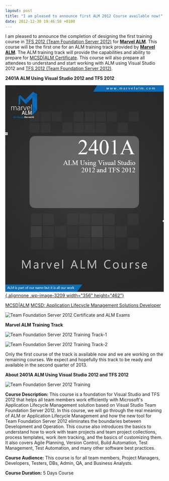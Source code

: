 ```yaml
---
layout: post
title: "I am pleased to announce first ALM 2012 Course available now!"
date: 2012-12-30 19:46:58 +0100
---
```


I am pleased to announce the completion of designing the first training course in [TFS 2012 (Team Foundation Server 2012)](http://www.microsoft.com/visualstudio/eng/alm "ALM with Team Foundation Server 2012") for [**Marvel ALM**](http://marvelalm.com/ "Marvel ALM"). This course will be the first one for an ALM training track provided by **[Marvel ALM](http://marvelalm.com/ "Marvel ALM")**. The ALM training track will provide the capabilities and ability to prepare for [MCSD\|ALM Certificate](http://www.microsoft.com/learning/en/us/mcsd-application-lifecycle-management.aspx "MCSD Application Lifecycle Management"). This course will also prepare all attendees to understand and start working with ALM using Visual Studio 2012 and [TFS 2012 (Team Foundation Server 2012)](http://msdn.microsoft.com/en-us/vstudio/ff637362.aspx "Team Foundation Server 2012").

**2401A ALM Using Visual Studio 2012 and TFS 2012**

[![2401A ALM Using Visual Studio 2012 and TFS 2012](/assets/img/2012/12/2401a-alm-using-visual-studio-2012-and-tfs-2012.jpg?w=509){.alignnone .wp-image-3209 width="356" height="462"}](https://mohamedradwan-devops.github.io/2012/12/30/i-am-pleased-to-announce-first-alm-2012-course-available-now/2401a-alm-using-visual-studio-2012-and-tfs-2012/#main)

[MCSD\|ALM](http://www.microsoft.com/learning/en/us/mcsd-application-lifecycle-management.aspx "MCSD Application Lifecycle Management")
[MCSD: Application Lifecycle Management Solutions Developer](http://www.microsoft.com/learning/en/us/mcsd-application-lifecycle-management.aspx "MCSD: Application Lifecycle Management Solutions Developer")

![Team Foundation Server 2012 Certificate and ALM Exams](/assets/img/2012/12/team-foundation-server-2012-certificate-and-alm-exams-1.jpg)

**Marvel ALM Training Track**

![Team Foundation Server 2012 Training Track-1](/assets/img/2012/12/team-foundation-server-2012-training-track-1-1.jpg)

![Team Foundation Server 2012 Training Track-2](/assets/img/2012/12/team-foundation-server-2012-training-track-2-1.jpg)

Only the first course of the track is available now and we are working on the remaining courses. We expect and hopefully this track to be ready and available in the second quarter of 2013.

**About 2401A ALM Using Visual Studio 2012 and TFS 2012**

![Team Foundation Server 2012 Training](/assets/img/2012/12/team-foundation-server-2012-training-1.jpg)

**Course Description:**
This course is a foundation for Visual Studio and TFS 2012 that helps all team members work efficiently with Microsoft's Application Lifecycle Management solution based on Visual Studio Team Foundation Server 2012. In this course, we will go through the real meaning of ALM or Application Lifecycle Management and how the new tool for Team Foundation Server 2012 eliminates the boundaries between Development and Operation. This course also introduces the basics to understand how to work with team projects and team project collections, process templates, work item tracking, and the basics of customizing them. It also covers Agile Planning, Version Control, Build Automation, Test Management, Test Automation, and many other software best practices.

**Course Audience:**
This course is for all team members, Project Managers, Developers, Testers, DBs, Admin, QA, and Business Analysts.

**Course Duration:**
5 Days Course
